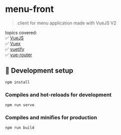 # menu-front
> client for menu application made with VueJS V2

topics covered:\
:white_check_mark: [VueJS](https://vuejs.org/)\
:white_check_mark: [Vuex](https://vuex.vuejs.org/)\
:white_check_mark: [vuetify](https://vuetifyjs.com/)\
:white_check_mark: [vue-router](https://router.vuejs.org/)

## :wrench: Development setup
```
npm install
```

### Compiles and hot-reloads for development
```
npm run serve
```

### Compiles and minifies for production
```
npm run build
```
